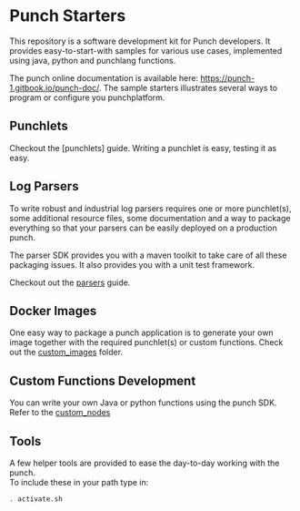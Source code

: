 # Punch Starters

This repository is a software development kit for Punch developers. It provides easy-to-start-with samples for various
use cases, implemented using java, python and punchlang functions.

The punch online documentation is available here: https://punch-1.gitbook.io/punch-doc/. The sample starters illustrates
several ways to program or configure you punchplatform.

## Punchlets

Checkout the [punchlets] guide. Writing a punchlet is easy, testing it as easy.

## Log Parsers

To write robust and industrial log parsers requires one or more punchlet(s), some additional resource files, some
documentation and a way to package everything so that your parsers can be easily deployed on a production punch.

The parser SDK provides you with a maven toolkit to take care of all these packaging issues. It also provides you with a
unit test framework.

Checkout out the [parsers](parsers) guide.

## Docker Images

One easy way to package a punch application is to generate your own image together with the required punchlet(s) or
custom functions. Check out the [custom_images](custom_image) folder.

## Custom Functions Development

You can write your own Java or python functions using the punch SDK. Refer to the [custom_nodes](custom_nodes)

## Tools

A few helper tools are provided to ease the day-to-day working with the punch.  
To include these in your path type in:

```sh
. activate.sh
```
